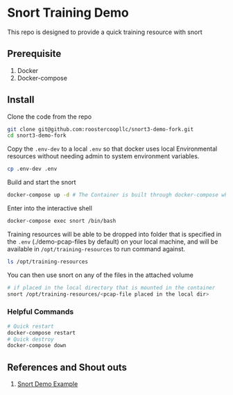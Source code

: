# Snort Training Demo
This repo is designed to provide a quick training resource with snort

## Prerequisite
1. Docker
2. Docker-compose

## Install
Clone the code from the repo
```sh
git clone git@github.com:roostercoopllc/snort3-demo-fork.git
cd snort3-demo-fork
```

Copy the `.env-dev` to a local `.env` so that docker uses local Environmental resources without needing admin to system environment variables.
```sh
cp .env-dev .env
```

Build and start the snort 
```sh
docker-compose up -d # The Container is built through docker-compose which is a little nicer
```

Enter into the interactive shell
```sh
docker-compose exec snort /bin/bash
```

Training resources will be able to be dropped into folder that is specified in the `.env` (./demo-pcap-files by default) on your local machine, and will be available in `/opt/training-resources` to run command against.
```sh
ls /opt/training-resources
```

You can then use snort on any of the files in the attached volume
```sh
# if placed in the local directory that is mounted in the container
snort /opt/training-resources/<pcap-file placed in the local dir>
```

### Helpful Commands
```sh
# Quick restart 
docker-compose restart
# Quick destroy
docker-compose down
```
## References and Shout outs
1. [Snort Demo Example](https://github.com/snort3/snort3_demo)